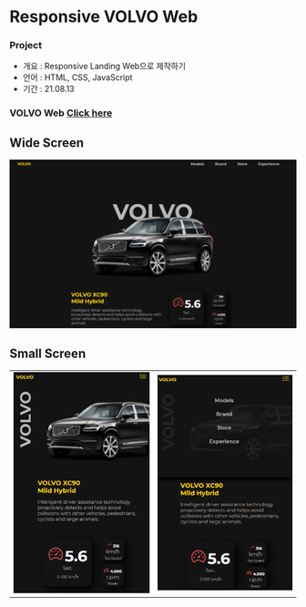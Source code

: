 # Responsive VOLVO Web

### Project

- 개요 : Responsive Landing Web으로 제작하기
- 언어 : HTML, CSS, JavaScript
- 기간 : 21.08.13

### VOLVO Web [Click here](https://won-jin-lee.github.io/Responsive-VOLVO-Web)

## Wide Screen

![wide](demo/wide.PNG)

## Small Screen

|                          |                        |
| ------------------------ | ---------------------- |
| ![small](demo/small.PNG) | ![small](demo/nav.PNG) |
